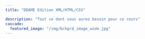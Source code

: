 ```yaml
---
title: "DDAME Edition XML/HTML/CSS"

description: "Tout ce dont vous aurez besoin pour ce cours"
cascade:
  featured_image: "/img/bckgrd_image_wide.jpg"
---
```

